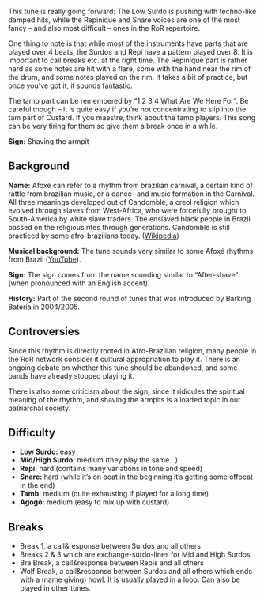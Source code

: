 This tune is really going forward: The Low Surdo is pushing with techno-like damped hits, while the Repinique and Snare
voices are one of the most fancy – and also most difficult – ones in the RoR repertoire.

One thing to note is that while most of the instruments have parts that are played over 4 beats, the Surdos and Repi
have a pattern played over 8. It is important to call breaks etc. at the right time. The Repinique part is rather hard
as some notes are hit with a flare, some with the hand near the rim of the drum, and some notes played on the rim. It
takes a bit of practice, but once you’ve got it, it sounds fantastic.

The tamb part can be remembered by “1 2 3 4 What Are We Here For”. Be careful though – it is quite easy if you’re not
concentrating to slip into the tam part of Custard. If you maestre, think about the tamb players. This song can be very
tiring for them so give them a break once in a while.

**Sign:** Shaving the armpit

## Background

**Name:** Afoxé can refer to a rhythm from brazilian carnival, a certain kind of rattle from brazilian music, or a dance- and music formation in the Carnival. All three meanings developed out of Candomblé, a creol religion which evolved through slaves from West-Africa, who were forcefully brought to South-America by white slave traders. The enslaved black people in Brazil passed on the religious rites through generations. Candomblé is still practiced by some afro-brazilians today. ([Wikipedia](https://en.wikipedia.org/wiki/Afox%C3%AA))

**Musical background:** The tune sounds very similar to some Afoxé rhythms from Brazil ([YouTube](https://youtu.be/WCah-JgDktA?t=301)).

**Sign:** The sign comes from the name sounding similar to “After-shave” (when pronounced with an English accent).

**History:** Part of the second round of tunes that was introduced by Barking Bateria in 2004/2005.

## Controversies

Since this rhythm is directly rooted in Afro-Brazilian religion, many people in the RoR network consider it cultural appropriation to play it. There is an ongoing debate on whether this tune should be abandoned, and some bands have already stopped playing it.

There is also some criticism about the sign, since it ridicules the spiritual meaning of the rhythm, and shaving the armpits is a loaded topic in our patriarchal society.

## Difficulty

* **Low Surdo:** easy
* **Mid/High Surdo:** medium (they play the same…)
* **Repi:** hard (contains many variations in tone and speed)
* **Snare:** hard (while it’s on beat in the beginning it’s getting some offbeat in the end)</dd>
* **Tamb:** medium (quite exhausting if played for a long time)
* **Agogô:** medium (easy to mix up with custard)

## Breaks

* Break 1, a call&response between Surdos and all others
* Breaks 2 & 3 which are exchange-surdo-lines for Mid and High Surdos
* Bra Break, a call&response between Repis and all others
* Wolf Break, a call&response between Surdos and all others which ends with a (name giving) howl. It is usually played
  in a loop. Can also be played in other tunes.